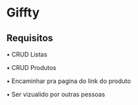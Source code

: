 # Giffty

## Requisitos

• CRUD Listas

• CRUD Produtos

• Encaminhar pra pagina do link do produto

• Ser vizualido por outras pessoas

